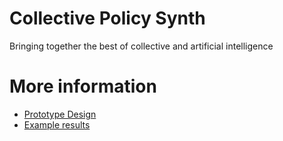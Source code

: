 # Collective Policy Synth
Bringing together the best of collective and artificial intelligence

# More information
- [Prototype Design](https://www.figma.com/file/ekIKXfT3tL8Ab7MoLSnjnN/Collective-Policy-Synth-V10)
- [Example results](https://collective-policy-synth.citizens.is/projects/1/)
